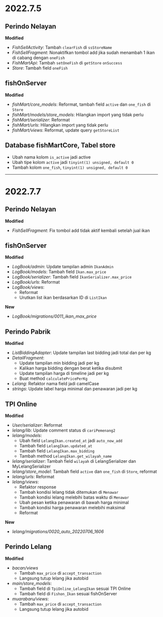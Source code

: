 # 2022.7.5

## Perindo Nelayan

**Modified**
- *FishSellActivity*: Tambah `clearFish` di `ssStoreName`
- *FishSellFragment*: Nonaktifkan tombol add jika sudah menambah 1 ikan di cabang dengan `oneFish`
- *FishMartApi*: Tambah `setOneFish` di `getStore` `onSuccess`
- *Store*: Tambah field `oneFish`

## fishOnServer

**Modified**
- *fishMart/core_models*: Reformat, tambah field `active` dan `one_fish` di `Store`
- *fishMart/models/store_models*: Hilangkan import yang tidak perlu
- *fishMart/serializer*: Reformat
- *fishMart/urls*: Hilangkan import yang tidak perlu
- *fishMart/views*: Reformat, update query `getStoreList`

## Database fishMartCore, Tabel store

- Ubah nama kolom `is_active` jadi active
- Ubah tipe kolom `active` jadi `tinyint(1) unsigned, default 0`
- Tambah kolom `one_fish`, `tinyint(1) unsigned, default 0`

---

# 2022.7.7

## Perindo Nelayan

**Modified**
- *FishSellFragment*: Fix tombol add tidak aktif kembali setelah jual ikan

## fishOnServer

**Modified**
- *LogBook/admin*: Update tampilan admin `IkanAdmin`
- *LogBook/models*: Tambah field `Ikan.max_price`
- *LogBook/serializer*: Tambah field `IkanSerializer.max_price`
- *LogBook/urls*: Reformat
- *LogBook/views*:
  * Reformat
  * Urutkan list ikan berdasarkan ID di `ListIkan`

**New**
- *LogBook/migrations/0011_ikan_max_price*

## Perindo Pabrik

**Modified**
- *ListBiddingAdapter*: Update tampilan last bidding jadi total dan per kg
- *DetailFragment*:
  * Update tampilan min bidding jadi per kg
  * Kalikan harga bidding dengan berat ketika disubmit
  * Update tampilan harga di timeline jadi per kg
  * Buat method `calculatePricePerKg`
- *Lelang*: Refaktor nama field jadi camelCase
- *strings*: Update label harga minimal dan penawaran jadi per kg

## TPI Online

**Modified**
- *User/serializer*: Reformat
- *lelang/lib*: Update comment status di `cariPemenang2`
- *lelang/models*:
  * Ubah field `LelangIkan.created_at` jadi `auto_now_add`
  * Tambah field `LelangIkan.updated_at`
  * Tambah field `LelangIkan.max_bidding`
  * Tambah method `LelangIkan.get_wilayah_name`
- *lelang/serializer*: Tambah field `wilayah` di LelangSerializer dan MyLelangSerializer
- *lelang/store_model*: Tambah field `active` dan `one_fish` di `Store`, reformat
- *lelang/urls*: Reformat
- *lelang/views*:
  * Refaktor response
  * Tambah kondisi lelang tidak ditemukan di `Menawar`
  * Tambah kondisi lelang melebihi batas waktu di `Menawar`
  * Ubah pesan ketika penawaran di bawah harga minimal
  * Tambah kondisi harga penawaran melebihi maksimal
  * Reformat

**New**
- *lelang/migrations/0020_auto_20220706_1606*

## Perindo Lelang

**Modified**
- *bacan/views*
  * Tambah `max_price` di `accept_transaction`
  * Langsung tutup lelang jika autobid
- *main/store_models*:
  * Tambah field di `TpiOnline_LelangIkan` sesuai TPI Online
  * Tambah field di `Fishon_Ikan` sesuai fishOnServer
- *muarabaru/views*:
  * Tambah `max_price` di `accept_transaction`
  * Langsung tutup lelang jika autobid